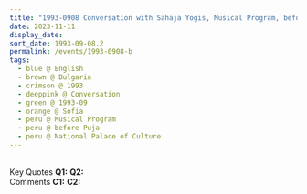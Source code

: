 ```yaml
---
title: "1993-0908 Conversation with Sahaja Yogis, Musical Program, before Śhrī Mahālakṣhmī Pūjā, National Palace of Culture (NDK), Boulevard Bulgaria, 1463 NDK, Sofia, Bulgaria"
date: 2023-11-11
display_date: 
sort_date: 1993-09-08.2
permalink: /events/1993-0908-b
tags:
  - blue @ English
  - brown @ Bulgaria
  - crimson @ 1993
  - deeppink @ Conversation
  - green @ 1993-09
  - orange @ Sofia
  - peru @ Musical Program
  - peru @ before Puja 
  - peru @ National Palace of Culture
---
```


<br>

<wave-list>
  <list-title color="DarkSeaGreen" width="55">Key Quotes</list-title>
  <list-item color="BlanchedAlmond" width="280"><b>Q1:</b> <i></i></list-item>
  <list-item color="Lavender" width="280"><b>Q2:</b> <i></i></list-item>
</wave-list>

<br>

<wave-list>
  <list-title color="DarkSeaGreen" width="55">Comments</list-title>
  <list-item color="BlanchedAlmond" width="280"><b>C1:</b> <i></i></list-item>
  <list-item color="Lavender" width="280"><b>C2:</b> <i></i></list-item>
</wave-list>
